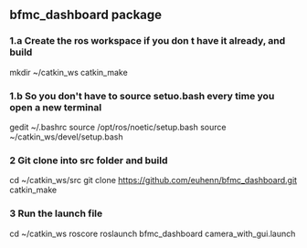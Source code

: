 ## bfmc_dashboard package

### 1.a Create the ros workspace if you don t have it already, and build
mkdir ~/catkin_ws
catkin_make
### 1.b So you don't have to source setuo.bash every time you open a new terminal
gedit ~/.bashrc
source /opt/ros/noetic/setup.bash
source ~/catkin_ws/devel/setup.bash

### 2 Git clone into src folder and build
cd ~/catkin_ws/src
git clone https://github.com/euhenn/bfmc_dashboard.git
catkin_make

### 3 Run the launch file
cd ~/catkin_ws
roscore
roslaunch bfmc_dashboard camera_with_gui.launch

